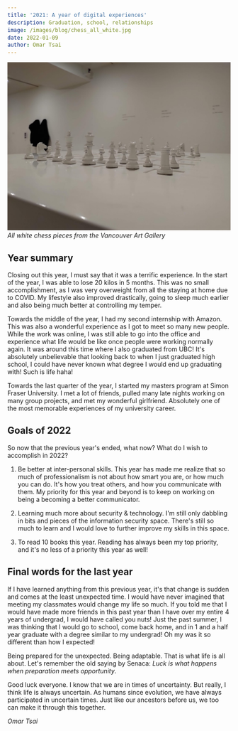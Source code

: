 ```yaml
---
title: '2021: A year of digital experiences'
description: Graduation, school, relationships
image: /images/blog/chess_all_white.jpg
date: 2022-01-09
author: Omar Tsai
---
```


![chess-all-white](/images/blog/chess_all_white.jpg)
*All white chess pieces from the Vancouver Art Gallery*

## Year summary

Closing out this year, I must say that it was a terrific experience. In the start of the year, I was able to lose 20 kilos in 5 months. This was no small accomplishment, as I was very overweight from all the staying at home due to COVID. My lifestyle also improved drastically, going to sleep much earlier and also being much better at controlling my temper.

Towards the middle of the year, I had my second internship with Amazon. This was also a wonderful experience as I got to meet so many new people. While the work was online, I was still able to go into the office and experience what life would be like once people were working normally again. It was around this time where I also graduated from UBC! It's absolutely unbelievable that looking back to when I just graduated high school, I could have never known what degree I would end up graduating with! Such is life haha!

Towards the last quarter of the year, I started my masters program at Simon Fraser University. I met a lot of friends, pulled many late nights working on many group projects, and met my wonderful girlfriend. Absolutely one of the most memorable experiences of my university career.

## Goals of 2022

So now that the previous year's ended, what now? What do I wish to accomplish in 2022?

1. Be better at inter-personal skills. This year has made me realize that so much of professionalism is not about how smart you are, or how much you can do. It's how you treat others, and how you communicate with them. My priority for this year and beyond is to keep on working on being a becoming a better communicator.

2. Learning much more about security & technology. I'm still only dabbling in bits and pieces of the information security space. There's still so much to learn and I would love to further improve my skills in this space.

3. To read 10 books this year. Reading has always been my top priority, and it's no less of a priority this year as well!

## Final words for the last year

If I have learned anything from this previous year, it's that change is sudden and comes at the least unexpected time. I would have never imagined that meeting my classmates would change my life so much. If you told me that I would have made more friends in this past year than I have over my entire 4 years of undergrad, I would have called you nuts! Just the past summer, I was thinking that I would go to school, come back home, and in 1 and a half year graduate with a degree similar to my undergrad! Oh my was it so different than how I expected!

Being prepared for the unexpected. Being adaptable. That is what life is all about. Let's remember the old saying by Senaca: *Luck is what happens when preparation meets opportunity*.

Good luck everyone. I know that we are in times of uncertainty. But really, I think life is always uncertain. As humans since evolution, we have always participated in uncertain times. Just like our ancestors before us, we too can make it through this together.

*Omar Tsai*
